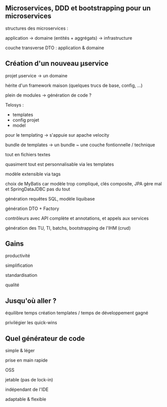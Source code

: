 ## Microservices, DDD et bootstrapping pour un microservices

structures des microservices :

application -> domaine (entités + aggrégats) -> infrastructure

couche transverse DTO : application & domaine

## Création d'un nouveau µservice

projet µservice -> un domaine

hérite d'un framework maison (quelques trucs de base, config, ...)

plein de modules -> génération de code ?

Telosys :
* templates
* config projet
* model

pour le templating -> s'appuie sur apache velocity

bundle de templates -> un bundle ~ une couche fontionnelle / technique

tout en fichiers textes

quasiment tout est personnalisable via les templates

modèle extensible via tags

choix de MyBatis car modèle trop compliqué, clés composite, JPA gère mal et SpringDataJDBC pas du tout

génération requêtes SQL, modèle liquibase

génération DTO + Factory

contrôleurs avec API complète et annotations, et appels aux services

génération des TU, TI, batchs, bootstrapping de l'IHM (crud)


## Gains

productivité

simplification

standardisation

qualité


## Jusqu'où aller ?

équilibre temps création templates / temps de développement gagné

privilégier les quick-wins


## Quel générateur de code

simple & léger

prise en main rapide

OSS

jetable (pas de lock-in)

indépendant de l'IDE

adaptable & flexible

